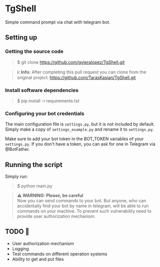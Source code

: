 # TgShell

Simple command prompt via chat with telegram bot.

## Setting up

### Getting the source code

> $ git clone https://github.com/gvieralopez/TgShell.git

> **ℹ️: Info:** 
> After completing this pull request you can clone from the original project: https://github.com/TarasKasian/TgShell.git


### Install software dependencies

> $ pip install -r requirements.txt


### Configuring your bot credentials

The main configuration file is `settings.py`, but it is not included by default. Simply make a copy of `settings_example.py` and rename it to `settings.py`. 

Make sure to add your bot token in the BOT_TOKEN variables of your `settings.py`. If you don't have a token, you can ask for one in Telegram via @BotFather.


## Running the script

Simply run:

> $ python main.py


> **⚠ WARNING: Please, be careful**  
> Now you can send commands to your bot. But anyone, who can accidentally find your bot by name in telegram, will be able to run commands on your machine. 
> To prevent such vulnerability need to provide user authorization mechanism.


## TODO :dart:

- User authorization mechanism
- Logging
- Test commands on different operation systems
- Ability to get and put files
